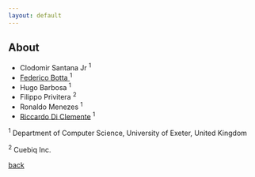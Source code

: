 ```yaml
---
layout: default
---
```


## About

   * Clodomir Santana Jr <sup>1</sup>
   * <a href="https://federicobotta.github.io/">Federico Botta </a><sup>1</sup>
   * Hugo Barbosa <sup>1</sup>
   * Filippo Privitera <sup>2</sup>
   * Ronaldo Menezes <sup>1</sup>
   * <a href="http://riccardodiclemente.com">Riccardo Di Clemente</a> <sup>1</sup>

<sup>1</sup> Department of Computer Science, University of Exeter, United Kingdom <p>
<sup>2</sup> Cuebiq Inc.

[back](./)
